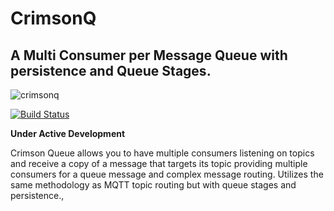 
# CrimsonQ
## A Multi Consumer per Message Queue with persistence and Queue Stages.
![crimsonq](https://github.com/ywadi/crimsonq/raw/main/assets/logo.png)

[![Build Status](https://travis-ci.org/joemccann/dillinger.svg?branch=master)](https://travis-ci.org/joemccann/dillinger)

 __Under Active Development__
 
Crimson Queue allows you to have multiple consumers listening on topics and receive a copy of a message that targets its topic providing multiple consumers for a queue message and complex message routing. Utilizes the same methodology as MQTT topic routing but with queue stages and persistence.,
